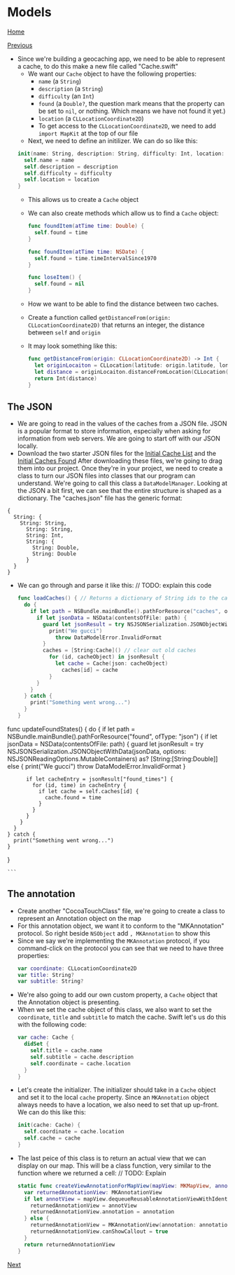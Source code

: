 # Models
[Home](Scavenger.md)

[Previous](menu.md)

- Since we're building a geocaching app, we need to be able to represent a cache, to do this make a new file called "Cache.swift"
  - We want our `Cache` object to have the following properties:
    - `name` (a `String`)
    - `description` (a `String`)
    - `difficulty` (an `Int`)
    - `found` (a `Double?`, the question mark means that the property can be set to `nil`, or nothing. Which means we have not found it yet.)
    - `location` (a `CLLocationCoordinate2D`)
    - To get access to the `CLLocationCoordinate2D`, we need to add `import MapKit` at the top of our file
  - Next, we need to define an initilizer. We can do so like this:
  ```swift
  init(name: String, description: String, difficulty: Int, location: CLLocationCoordinate2D) {
    self.name = name
    self.description = description
    self.difficulty = difficulty
    self.location = location
  }
  ```
  - This allows us to create a `Cache` object
  - We can also create methods which allow us to find a `Cache` object:
    ```swift
    func foundItem(atTime time: Double) {
      self.found = time
    }

    func foundItem(atTime time: NSDate) {
      self.found = time.timeIntervalSince1970
    }

    func loseItem() {
      self.found = nil
    }
    ```
    
  - How we want to be able to find the distance between two caches.
  - Create a function called `getDistanceFrom(origin: CLLocationCoordinate2D)` that returns an integer, the distance between `self` and `origin`
  - It may look something like this:
    ```swift
    func getDistanceFrom(origin: CLLocationCoordinate2D) -> Int {
      let originLocaiton = CLLocation(latitude: origin.latitude, longitude: origin.longitude)
      let distance = originLocaiton.distanceFromLocation(CLLocation(latitude: self.location.latitude, longitude: self.location.longitude))
      return Int(distance)
    }
    ```

 ## The JSON
  - We are going to read in the values of the caches from a JSON file. JSON is a popular format to store information, especially when asking for information from web servers. We are going to start off with our JSON locally.
  - Download the two starter JSON files for the [Initial Cache List]() and the [Initial Caches Found]()
  After downloading these files, we're going to drag them into our project. Once they're in your project, we need to create a class to turn our JSON files into classes that our program can understand. We're going to call this class a `DataModelManager`.
  Looking at the JSON a bit first, we can see that the entire structure is shaped as a dictionary. The "caches.json" file has the generic format:
  ```
  {
    String: {
      String: String,
        String: String,
        String: Int,
        String: {
          String: Double,
          String: Double
        }
    }
  }
  ```

  - We can go through and parse it like this:
    // TODO: explain this code
    ```swift
    func loadCaches() { // Returns a dictionary of String ids to the cache object
      do {
        if let path = NSBundle.mainBundle().pathForResource("caches", ofType: "json") {
          if let jsonData = NSData(contentsOfFile: path) {
            guard let jsonResult = try NSJSONSerialization.JSONObjectWithData(jsonData, options: .MutableContainers) as? CacheListJSONFormat else {
              print("We gucci")
                throw DataModelError.InvalidFormat
            }
            caches = [String:Cache]() // clear out old caches
              for (id, cacheObject) in jsonResult {
                let cache = Cache(json: cacheObject)
                  caches[id] = cache
              }
          }
        }
      } catch {
        print("Something went wrong...")
      }
    }

  func updateFoundStates() {
    do {
      if let path = NSBundle.mainBundle().pathForResource("found", ofType: "json") {
        if let jsonData = NSData(contentsOfFile: path) {
          guard let jsonResult = try NSJSONSerialization.JSONObjectWithData(jsonData, options: NSJSONReadingOptions.MutableContainers) as? [String:[String:Double]] else {
            print("We gucci")
              throw DataModelError.InvalidFormat
          }

          if let cacheEntry = jsonResult["found_times"] {
            for (id, time) in cacheEntry {
              if let cache = self.caches[id] {
                cache.found = time
              }
            }
          }
        }
      }
    } catch {
      print("Something went wrong...")
    }
  }

    ```
  
## The annotation
  - Create another "CocoaTouchClass" file, we're going to create a class to represent an Annotation object on the map
  - For this annotation object, we want it to conform to the "MKAnnotation" protocol. So right beside `NSObject` add `, MKAnnotation` to show this
  - Since we say we're implementing the `MKAnnotation` protocol, if you command-click on the protocol you can see that we need to have three properties:
    ```swift
    var coordinate: CLLocationCoordinate2D
    var title: String?
    var subtitle: String?
    ```
  - We're also going to add our own custom property, a `Cache` object that the Annotation object is presenting.
  - When we set the cache object of this class, we also want to set the `coordinate`, `title` and `subtitle` to match the cache. Swift let's us do this with the following code:
    ```swift
    var cache: Cache {
      didSet {
        self.title = cache.name
        self.subtitle = cache.description
        self.coordinate = cache.location
      }
    }
    ```
  - Let's create the initializer. The initializer should take in a `Cache` object and set it to the local `cache` property. Since an `MKAnnotation` object always needs to have a location, we also need to set that up up-front. We can do this like this:
    ```swift
    init(cache: Cache) {
      self.coordinate = cache.location
      self.cache = cache
    }
    ```
  - The last peice of this class is to return an actual view that we can display on our map. This will be a class function, very similar to the function where we returned a cell:
   // TODO: Explain
    ```swift
    static func createViewAnnotationForMapView(mapView: MKMapView, annotation: MKAnnotation) -> MKAnnotationView {
      var returnedAnnotationView: MKAnnotationView
      if let annotView = mapView.dequeueReusableAnnotationViewWithIdentifier(Annotation.annotationReuseIdentifier) { 
        returnedAnnotationView = annotView
        returnedAnnotationView.annotation = annotation
      } else {
        returnedAnnotationView = MKAnnotationView(annotation: annotation, reuseIdentifier: Annotation.annotationReuseIdentifier)
        returnedAnnotationView.canShowCallout = true
      }
      return returnedAnnotationView
    }

    ```
[Next](map.md)
